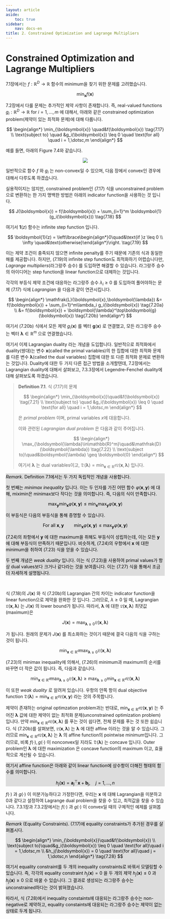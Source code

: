```yaml
---
layout: article
aside:
    toc: true
sidebar:
    nav: docs-en
title: 2. Constrained Optimization and Lagrange Multipliers
---
```


# Constrained Optimization and Lagrange Multipliers

7.1장에서는 $f : \mathbb{R}^D\rightarrow\mathbb{R}$ 함수의 minimum을 찾기 위한 문제를 고려했습니다.

$$ \min_{\boldsymbol{x}} f(\boldsymbol{x}) \tag{7.16} $$

7.2장에서 다룰 문제는 추가적인 제약 사항이 존재합니다. 즉, real-valued functions $g_i : \mathbb{R}^D\rightarrow\mathbb{R}\text{ for } i=1,\dotsc,m$ 에 대해서, 아래와 같은 constrained optimization problem(제약이 있는 최적화 문제)에 대해 다룹니다.

$$ \begin{align*} \min_{\boldsymbol{x}} \quad&f(\boldsymbol{x}) \tag{7.17} \\ \text{subject to} \quad &g_i(\boldsymbol{x}) \leq 0 \quad \text{for all} \quad i = 1,\dotsc,m \end{align*} $$

예를 들면, 아래의 Figure 7.4와 같습니다.

<div align="center"><img src="{{ site.baseurl }}/assets/images/figures/figure7.4.png"></div>

일반적으로 함수 $f$ 와 $g_i$ 는 non-convex일 수 있으며, 다음 장에서 convex인 경우에 대해서 다루도록 하겠습니다.

실용적이지는 않지만, constrained problem인 (7.17) 식을 unconstrained problem으로 변환하는 한 가지 명백한 방법은 아래의 indicator function을 사용하는 것 입니다.

$$ J(\boldsymbol{x}) = f(\boldsymbol{x}) + \sum_{i=1}^m \boldsymbol{1}(g_i(\boldsymbol{x})) \tag{7.18} $$

여기서 $\boldsymbol{1}(z)$ 함수는 infinite step function 입니다.

$$ \boldsymbol{1}(z) = \left\lbrace\begin{align*}0\quad&\text{if }z \leq 0 \\ \infty \quad&\text{otherwise}\end{align*}\right. \tag{7.19} $$

이는 제약 조건이 충족되지 않으면 infinite penalty를 주기 때문에 기존의 식과 동일한 해를 제공합니다. 하지만, (7.19)의 infinite step function도 최적화하기 어렵습니다만, *Lagrange multipliers*(라그랑주 승수) 를 도입하면 해결할 수 있습니다. 라그랑주 승수의 아이디어는 step function을 linear function으로 대체하는 것입니다.

각각의 부등식 제약 조건에 대응하는 라그랑주 승수 $\lambda_i \geq 0$ 를 도입하여 풀어야하는 문제 (7.17) 식에 *Lagrangian* 을 다음과 같이 연관시킵니다.

$$ \begin{align*} \mathfrak{L}(\boldsymbol{x},\boldsymbol{\lambda}) &= f(\boldsymbol{x}) + \sum_{i=1}^m\lambda_i g_i(\boldsymbol{x}) \tag{7.20a} \\ &= f(\boldsymbol{x}) + \boldsymbol{\lambda}^\top\boldsymbol{g}(\boldsymbol{x}) \tag{7.20b} \end{align*} $$

여기서 (7.20b) 식에서 모든 제약 $g_i(\boldsymbol{x})$ 를 벡터 $\boldsymbol{g}(\boldsymbol{x})$ 로 연결했고, 모든 라그랑주 승수는 벡터 $\boldsymbol{\lambda}\in\mathbb{R}^m$ 으로 연결했습니다.

여기서 이제 Lagrangian duality 라는 개념을 도입합니다. 일반적으로 최적화에서 duality(쌍대)는 변수 $\boldsymbol{x}$(called the primal variables)의 한 집합에 대한 최적화 문제를 다른 변수 $\boldsymbol{\lambda}$(called the dual variables) 집합에 대한 또 다른 최적화 문제로 변환하는 것입니다. Duality에 대한 두 가지 다른 접근 방법을 소개할텐데, 7.2장에서는 Lagrangian duality에 대해서 살펴보고, 7.3.3장에서 Legendre-Fenchel duality에 대해 살펴보도록 하겠습니다.

> **Definition 7.1**. 식 (7.17)의 문제
> 
> $$ \begin{align*} \min_{\boldsymbol{x}}\quad&f(\boldsymbol{x}) \tag{7.21} \\ \text{subject to} \quad &g_i(\boldsymbol{x}) \leq 0 \quad \text{for all} \quad i = 1,\dotsc,m \end{align*} $$
> 
> 은 *primal problem* 이며, primal variables $x$에 대응합니다.
> 
> 이와 관련된 *Lagrangian dual problem* 은 다음과 같이 주어집니다.
> 
> $$ \begin{align*} \max_{\boldsymbol{\lambda}\in\mathbb{R}^m}\quad&\mathfrak{D}(\boldsymbol{\lambda}) \tag{7.22} \\ \text{subject to}\quad&\boldsymbol{\lambda} \geq \boldsymbol{0} \end{align*} $$
> 
> 여기서 $\boldsymbol{\lambda}$ 는 dual variables이고, $\mathfrak{D}(\boldsymbol{\lambda}) = \min_{\boldsymbol{x}\in\mathbb{R}^d}\mathfrak{L}(\boldsymbol{x},\boldsymbol{\lambda})$ 입니다.

<div style="background-color: #dddddd; color: #000000">
<i>Remark</i>. Definition 7.1에서는 두 가지 독립적인 개념을 사용합니다.

첫 번째는 *minimax inequality* 입니다. 이는 두 인자를 가진 어떤 함수 $\varphi(\boldsymbol{x},\boldsymbol{y})$ 에 대해, miximin은 minimax보다 작다는 것을 의미합니다. 즉, 다음의 식이 만족합니다.

$$ \max_{\boldsymbol{y}}\min_{\boldsymbol{x}}\varphi(\boldsymbol{x},\boldsymbol{y}) \leq \min_{\boldsymbol{x}}\max_{\boldsymbol{y}}\varphi(\boldsymbol{x},\boldsymbol{y}) \tag{7.23} $$

이 부등식은 다음의 부등식을 통해 증명할 수 있습니다.

$$ \text{For all }\boldsymbol{x},\boldsymbol{y}\qquad \min_{\boldsymbol{x}}\varphi(\boldsymbol{x},\boldsymbol{y}) \leq \max_{\boldsymbol{y}}\varphi(\boldsymbol{x},\boldsymbol{y}) \tag{7.24} $$

(7.24)의 좌항에서 $\boldsymbol{y}$ 에 대한 maximum을 취해도 부등식이 성립하는데, 이는 모든 $\boldsymbol{y}$ 에 대해 부등식이 만족하기 때문입니다. 비슷하게, (7.24)의 우항에서 $\boldsymbol{x}$ 에 대한 minimum을 취하여 (7.23) 식을 얻을 수 있습니다.

두 번째 개념은 *weak duality* 입니다. 이는 식 (7.23)을 사용하여 primal values가 항상 dual values보다 크거나 같다라는 것을 보여줍니다. 이는 (7.27) 식을 통해서 조금 더 자세하게 설명됩니다.

</div>
<br>

식 (7.18)의 $J(\boldsymbol{x})$ 와 식 (7.20b)의 Lagrangian 간의 차이는 indicator function을 linear function으로 제약을 완화한 것 입니다. 그러므로, $\lambda\geq 0$ 일 때, Lagrangian $\mathfrak{L}(\boldsymbol{x},\boldsymbol{\lambda})$ 는 $J(\boldsymbol{x})$ 의 lower bound가 됩니다. 따라서, $\boldsymbol{\lambda}$ 에 대한 $\mathfrak{L}(\boldsymbol{x},\boldsymbol{\lambda})$ 최댓값(maximum)은 

$$ J(\boldsymbol{x}) = \max_{\boldsymbol{\lambda}\geq 0}\mathfrak{L}(\boldsymbol{x},\boldsymbol{\lambda}) \tag{7.25} $$

가 됩니다. 원래의 문제가 $J(\boldsymbol{x})$ 를 최소화하는 것이기 때문에 결국 다음의 식을 구하는 것이 됩니다.

$$ \min_{\boldsymbol{x}\in\mathbb{R}^d}\max_{\boldsymbol{\lambda}\geq0}\mathfrak{L}(\boldsymbol{x},\boldsymbol{\lambda}) \tag{7.26} $$

(7.23)의 minimax inequality에 의해서, (7.26)의 minimum과 maximum의 순서를 바꾸면 더 작은 값이 됩니다. 즉, 다음과 같습니다.

$$ \min_{\boldsymbol{x}\in\mathbb{R}^d}\max_{\boldsymbol{\lambda}\geq0}\mathfrak{L}(\boldsymbol{x},\boldsymbol{\lambda}) \geq \max_{\boldsymbol{\lambda}\geq0}\min_{\boldsymbol{x}\in\mathbb{R}^d}\mathfrak{L}(\boldsymbol{x},\boldsymbol{\lambda}) \tag{7.27} $$

이 또한 *weak duality* 로 알려져 있습니다. 우항의 안쪽 항이 dual objective function $\mathfrak{D}(\boldsymbol{\lambda}) = \min_{\boldsymbol{x}\in\mathbb{R}^d}\mathfrak{L}(\boldsymbol{x},\boldsymbol{y})$ 라는 것의 주목합니다.

제약이 존재하는 original optimzation problem과는 반대로, $\min_{\boldsymbol{x}\in\mathbb{R}^d}\mathfrak{L}(\boldsymbol{x},\boldsymbol{y})$ 는 주어진 $\boldsymbol{\lambda}$ 값에 대한 제약이 없는 최적화 문제(unconstrained optimization problem)입니다. 만약 $\min_{\boldsymbol{x}\in\mathbb{R}^d}\mathfrak{L}(\boldsymbol{x},\boldsymbol{\lambda})$ 를 푸는 것이 쉽다면, 전체 문제를 푸는 것 또한 쉽습니다. 식 (7.20b)를 살펴보면, $\mathfrak{L}(\boldsymbol{x},\boldsymbol{\lambda})$ 는 $\boldsymbol{\lambda}$ 에 대한 affine 이라는 것을 알 수 있습니다. 그러므로 $\min_{\boldsymbol{x}\in\mathbb{R}^d}\mathfrak{L}(\boldsymbol{x},\boldsymbol{\lambda})$ 는 $\boldsymbol{\lambda}$ 의 affine function의 pointwise minimum입니다. 그러므로, 비록 $f(\cdot), g(\cdot)$ 이 nonconvex일 지라도 $\mathfrak{D}(\boldsymbol{\lambda})$ 는 concave 입니다. Outer problem인 $\boldsymbol{\lambda}$ 에 대한 maximization 은 concave function의 maximum 이고, 효율적으로 계산될 수 있습니다.

<div style="background-color: #dddddd; color: #000000">
여기서 affine function은 아래와 같이 linear function에 상수항이 더해진 형태의 함수를 의미합니다.

$$ h_j(\boldsymbol{x}) = \boldsymbol{a}_j^\top\boldsymbol{x} + \boldsymbol{b}_j, \quad j=1,\dotsc,n $$
</div>

$f(\cdot)$ 과 $g(\cdot)$ 이 미분가능하다고 가정한다면, 우리는 $\boldsymbol{x}$ 에 대해 Lagrangian을 미분하고 0과 같다고 설정하여 Lagrange dual problem을 찾을 수 있고, 최적값을 찾을 수 있습니다. 7.3.1장과 7.3.2장에서는 $f(\cdot)$ 과 $g(\cdot)$ 이 convex일 때의 구체적인 예제를 살펴봅니다.

<div style="background-color: #dddddd; color: #000000">
<i>Remark</i> (Equality Constraints). (7.17)에 equality constraints가 추가된 경우를 살펴봅시다.

$$ \begin{align*} \min_{\boldsymbol{x}}\quad&f(\boldsymbol{x}) \\ \text{subject to}\quad&g_i(\boldsymbol{x}) \leq 0 \quad \text{for all}\quad i = 1,\dotsc,m \\ &h_j(\boldsymbol{x}) = 0 \quad \text{for all}\quad j = 1,\dotsc,n \end{align*} \tag{7.28} $$

여기서 equality constraint를 두 개의 inequality constraints로 바꿔서 모델링할 수 있습니다. 즉, 각각의 equality constraint $h_j(\boldsymbol{x}) = 0$ 을 두 개의 제약 $h_j(\boldsymbol{x})\leq 0$ 과 $h_j(\boldsymbol{x})\geq 0$ 으로 바꿀 수 있습니다. 그 결과로 생성되는 라그랑주 승수는 unconstrained하다는 것이 밝혀졌습니다.

따라서, 식 (7.28)에서 inequality constaints에 대응되는 라그랑주 승수는 non-negative로 제약하고, equality constaints에 대응되는 라그랑주 승수는 제약이 없는 상태로 두게 됩니다.
</div>